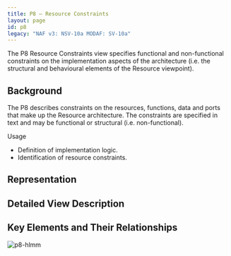 ```yaml
---
title: P8 – Resource Constraints
layout: page
id: p8
legacy: "NAF v3: NSV-10a MODAF: SV-10a"
---
```



The P8 Resource Constraints view specifies functional and non-functional
constraints on the implementation aspects of the architecture (i.e. the
structural and behavioural elements of the Resource viewpoint).

## Background

The P8 describes constraints on the resources, functions, data and ports
that make up the Resource architecture. The constraints are specified in
text and may be functional or structural (i.e. non-functional).

Usage

-   Definition of implementation logic.
-   Identification of resource constraints.

## Representation

## Detailed View Description

## Key Elements and Their Relationships

![p8-hlmm](http://nafdocs.org/wp-content/uploads/2013/06/p8-hlmm.png)


